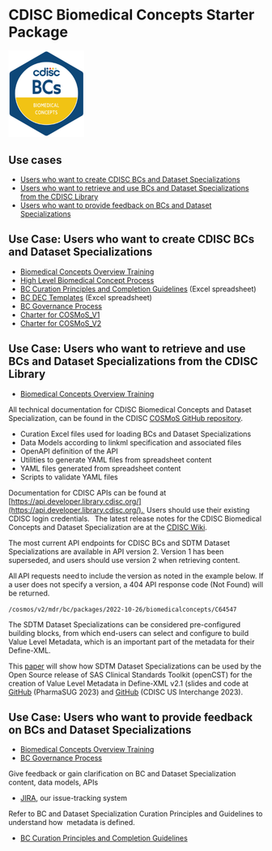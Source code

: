 # CDISC Biomedical Concepts Starter Package

<img src="../utilities/images/2023_Standards-Badges_v5.2-BCs.png" alt="Biomedical Concepts" width="150"/>

## Use cases

- [Users who want to create CDISC BCs and Dataset Specializations](README.md#usecase1)
- [Users who want to retrieve and use BCs and Dataset Specializations from the CDISC Library](README.md#usecase2)
- [Users who want to provide feedback on BCs and Dataset Specializations](README.md#usecase3)

## Use Case: Users who want to create CDISC BCs and Dataset Specializations<a id='usecase1'></a>

- [Biomedical Concepts Overview Training](doc/BC%20Overview%20Training.pdf)
- [High Level Biomedical Concept Process](doc/High%20Level%20Biomedical%20Concept%20Process.pdf)
- [BC Curation Principles and Completion Guidelines](doc/BC%20Curation%20Principles%20and%20Completion%20GLs.xlsx) (Excel spreadsheet)
- [BC DEC Templates](doc/BC%20DEC%20Templates.xlsx) (Excel spreadsheet)
- [BC Governance Process](doc/BC%20Governance%20Process.jpg)
- [Charter for COSMoS\_V1](doc/Charter%20for%20COSMOS_V1.pdf)
- [Charter for COSMoS\_V2](doc/Charter%20for%20COSMOS_V2.pdf)

## Use Case: Users who want to retrieve and use BCs and Dataset Specializations from the CDISC Library<a id='usecase2'></a>

- [Biomedical Concepts Overview Training](doc/BC%20Overview%20Training.pdf)

All technical documentation for CDISC Biomedical Concepts and Dataset Specialization, can be found in the CDISC [COSMoS GitHub repository](https://github.com/cdisc-org/COSMoS).

- Curation Excel files used for loading BCs and Dataset Specializations
- Data Models according to linkml specification and associated files
- OpenAPI definition of the API
- Utilities to generate YAML files from spreadsheet content
- YAML files generated from spreadsheet content
- Scripts to validate YAML files

Documentation for CDISC APIs can be found at [https://api.developer.library.cdisc.org/](https://api.developer.library.cdisc.org/).  Users should use their existing CDISC login credentials.   The latest release notes for the CDISC Biomedical Concepts and Dataset Specialization are at the [CDISC Wiki](https://wiki.cdisc.org/pages/viewpage.action?pageId=169412277).

The most current API endpoints for CDISC BCs and SDTM Dataset Specializations are available in API version 2. Version 1 has been superseded, and users should use version 2 when retrieving content.  

All API requests need to include the version as noted in the example below. If a user does not specify a version, a 404 API response code (Not Found) will be returned.  

 ` /cosmos/v2/mdr/bc/packages/2022-10-26/biomedicalconcepts/C64547 `

The SDTM Dataset Specializations can be considered pre-configured building blocks, from which end-users can select and configure to build Value Level Metadata, which is an important part of the metadata for their Define-XML.

This [paper](https://www.lexjansen.com/pharmasug/2023/SS/PharmaSUG-2023-SS-140.pdf) will show how SDTM Dataset Specializations can be used by the Open Source release of SAS Clinical Standards Toolkit (openCST) for the creation of Value Level Metadata in Define-XML v2.1 (slides and code at [GitHub](https://github.com/lexjansen/sas-papers/tree/master/pharmasug-2023) (PharmaSUG 2023) and [GitHub](https://github.com/lexjansen/CDISC_Interchange_US_2023) (CDISC US Interchange 2023).

## Use Case: Users who want to provide feedback on BCs and Dataset Specializations<a id='usecase3'></a>

- [Biomedical Concepts Overview Training](doc/BC%20Overview%20Training.pdf)
- [BC Governance Process](doc/BC%20Governance%20Process.jpg)

Give feedback or gain clarification on BC and Dataset Specialization content, data models, APIs

- [JIRA](https://wiki.cdisc.org/display/PUB/Biomedical+Concepts), our issue-tracking system

Refer to BC and Dataset Specialization Curation Principles and Guidelines to understand how  metadata is defined.

- [BC Curation Principles and Completion Guidelines](doc/BC%20Curation%20Principles%20and%20Completion%20GLs.xlsx)
